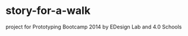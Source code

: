 story-for-a-walk
================

project for Prototyping Bootcamp 2014 by EDesign Lab and 4.0 Schools
